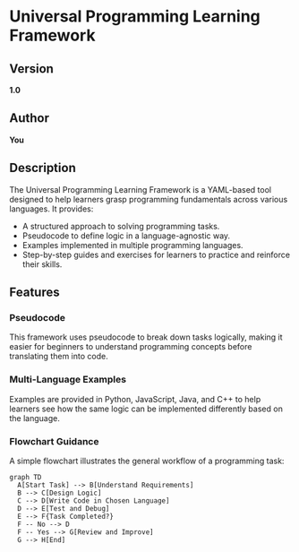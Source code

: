 # Universal Programming Learning Framework

## Version
**1.0**

## Author
**You**

## Description
The Universal Programming Learning Framework is a YAML-based tool designed to help learners grasp programming fundamentals across various languages. It provides:
- A structured approach to solving programming tasks.
- Pseudocode to define logic in a language-agnostic way.
- Examples implemented in multiple programming languages.
- Step-by-step guides and exercises for learners to practice and reinforce their skills.

## Features
### Pseudocode
This framework uses pseudocode to break down tasks logically, making it easier for beginners to understand programming concepts before translating them into code.

### Multi-Language Examples
Examples are provided in Python, JavaScript, Java, and C++ to help learners see how the same logic can be implemented differently based on the language.

### Flowchart Guidance
A simple flowchart illustrates the general workflow of a programming task:

```mermaid
graph TD
  A[Start Task] --> B[Understand Requirements]
  B --> C[Design Logic]
  C --> D[Write Code in Chosen Language]
  D --> E[Test and Debug]
  E --> F{Task Completed?}
  F -- No --> D
  F -- Yes --> G[Review and Improve]
  G --> H[End]

